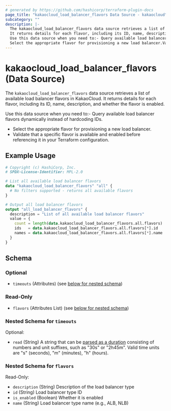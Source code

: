 ```yaml
---
# generated by https://github.com/hashicorp/terraform-plugin-docs
page_title: "kakaocloud_load_balancer_flavors Data Source - kakaocloud"
subcategory: ""
description: |-
  The kakaocloud_load_balancer_flavors data source retrieves a list of available load balancer flavors in KakaoCloud.
  It returns details for each flavor, including its ID, name, description, and whether the flavor is enabled.
  Use this data source when you need to:- Query available load balancer flavors dynamically instead of hardcoding IDs.
  Select the appropriate flavor for provisioning a new load balancer.Validate that a specific flavor is available and enabled before referencing it in your Terraform configuration.
---
```


# kakaocloud_load_balancer_flavors (Data Source)

The `kakaocloud_load_balancer_flavors` data source retrieves a list of available load balancer flavors in KakaoCloud.
It returns details for each flavor, including its ID, name, description, and whether the flavor is enabled.

Use this data source when you need to:- Query available load balancer flavors dynamically instead of hardcoding IDs.
- Select the appropriate flavor for provisioning a new load balancer.
- Validate that a specific flavor is available and enabled before referencing it in your Terraform configuration.

<!-- ## Available filters 없음 -->

## Example Usage

```terraform
# Copyright (c) HashiCorp, Inc.
# SPDX-License-Identifier: MPL-2.0

# List all available load balancer flavors
data "kakaocloud_load_balancer_flavors" "all" {
  # No filters supported - returns all available flavors
}

# Output all load balancer flavors
output "all_load_balancer_flavors" {
  description = "List of all available load balancer flavors"
  value = {
    count = length(data.kakaocloud_load_balancer_flavors.all.flavors)
    ids   = data.kakaocloud_load_balancer_flavors.all.flavors[*].id
    names = data.kakaocloud_load_balancer_flavors.all.flavors[*].name
  }
}
```

<!-- schema generated by tfplugindocs -->
## Schema

### Optional

- `timeouts` (Attributes) (see [below for nested schema](#nestedatt--timeouts))

### Read-Only

- `flavors` (Attributes List) (see [below for nested schema](#nestedatt--flavors))

<a id="nestedatt--timeouts"></a>
### Nested Schema for `timeouts`

Optional:

- `read` (String) A string that can be [parsed as a duration](https://pkg.go.dev/time#ParseDuration) consisting of numbers and unit suffixes, such as "30s" or "2h45m". Valid time units are "s" (seconds), "m" (minutes), "h" (hours).


<a id="nestedatt--flavors"></a>
### Nested Schema for `flavors`

Read-Only:

- `description` (String) Description of the load balancer type
- `id` (String) Load balancer type ID
- `is_enabled` (Boolean) Whether it is enabled
- `name` (String) Load balancer type name (e.g., ALB, NLB)
